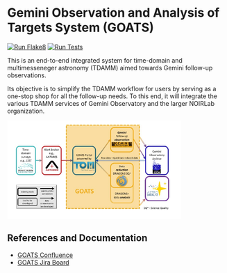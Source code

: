 # Gemini Observation and Analysis of Targets System (GOATS)

[![Run Flake8](https://github.com/gemini-hlsw/goats/actions/workflows/run_flake8.yaml/badge.svg?branch=main&event=push)](https://github.com/gemini-hlsw/goats/actions/workflows/run_flake8.yaml)
[![Run Tests](https://github.com/gemini-hlsw/goats/actions/workflows/run_tests.yaml/badge.svg?branch=main&event=push)](https://github.com/gemini-hlsw/goats/actions/workflows/run_tests.yaml)

This is an end-to-end integrated system for time-domain and multimesseneger astronomy (TDAMM) aimed towards Gemini follow-up observations.

Its objective is to simplify the TDAMM workflow for users by serving as a one-stop shop for all the follow-up needs. To this end, it will integrate the various TDAMM services of Gemini Observatory and the larger NOIRLab organization.

<img
  src="doc/graphics/goats_with_lab.jpg"
  alt="Schematic of GOATS"
  title="Ecosystem of GOATS"
  style="display: inline-block; margin: 0 auto; max-width: 400px">

## References and Documentation

- [GOATS Confluence](https://noirlab.atlassian.net/wiki/spaces/GOATS/overview)
- [GOATS Jira Board](https://noirlab.atlassian.net/jira/software/projects/GOATS/boards/57)
